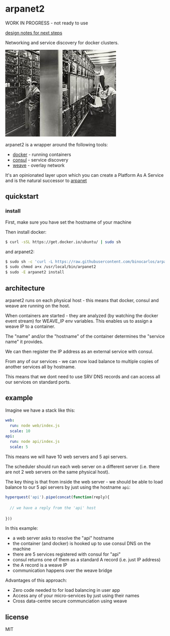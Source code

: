 arpanet2
========

WORK IN PROGRESS - not ready to use

[design notes for next steps](https://github.com/binocarlos/arpanet2/blob/master/designnotes.md)

Networking and service discovery for docker clusters.

![Whirlwind magnetic-core memory banks](https://github.com/binocarlos/arpanet2/raw/master/whirlwind.jpg)

arpanet2 is a wrapper around the following tools:

 * [docker](https://github.com/docker/docker) - running containers
 * [consul](https://github.com/hashicorp/consul) - service discovery
 * [weave](https://github.com/zettio/weave) - overlay network

It's an opinionated layer upon which you can create a Platform As A Service and is the natural successor to [arpanet](https://github.com/binocarlos/arpanet)

## quickstart

### install

First, make sure you have set the hostname of your machine

Then install docker:

```bash
$ curl -sSL https://get.docker.io/ubuntu/ | sudo sh
```

and arpanet2:

```bash
$ sudo sh -c 'curl -L https://raw.githubusercontent.com/binocarlos/arpanet2/master/arpanet2 > /usr/local/bin/arpanet2'
$ sudo chmod a+x /usr/local/bin/arpanet2
$ sudo -E arpanet2 install
```

## architecture

arpanet2 runs on each physical host - this means that docker, consul and weave are running on the host.

When containers are started - they are analyzed (by watching the docker event stream) for WEAVE_IP env variables.  This enables us to assign a weave IP to a container.

The "name" and/or the "hostname" of the container determines the "service name" it provides.

We can then register the IP address as an external service with consul.

From any of our services - we can now load balance to multiple copies of another services all by hostname.

This means that we dont need to use SRV DNS records and can access all our services on standard ports.

## example

Imagine we have a stack like this:

```yaml
web:
  run: node web/index.js
  scale: 10
api:
  run: node api/index.js
  scale: 5
```

This means we will have 10 web servers and 5 api servers.

The scheduler should run each web server on a different server (i.e. there are not 2 web servers on the same physical host).

The key thing is that from inside the web server - we should be able to load balance to our 5 api servers by just using the hostname `api`:

```js
hyperquest('api').pipe(concat(function(reply){

  // we have a reply from the 'api' host

}))
```

In this example:

 * a web server asks to resolve the "api" hostname
 * the container (and docker) is hooked up to use consul DNS on the machine
 * there are 5 services registered with consul for "api"
 * consul returns one of them as a standard A record (i.e. just IP address)
 * the A record is a weave IP
 * communication happens over the weave bridge

Advantages of this approach:

 * Zero code needed to for load balancing in user app
 * Access any of your micro-services by just using their names
 * Cross data-centre secure communciation using weave

## license

MIT

